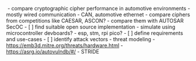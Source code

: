  - compare cryptographic cipher performance in automotive environments
	- mostly wired communication
		- CAN, automotive ethernet
	- compare ciphers from competitions like CAESAR, ASCON?
		- compare them with AUTOSAR SecOC
			- [ ] find suitable open source implementation
		- simulate using microcontroller devboards?
			- esp, stm, rpi pico?
	- [ ] define requirements and use-cases
	- [ ] identify attack vectors
		- threat modeling
			- https://emb3d.mitre.org/threats/hardware.html
			- https://asrg.io/autovulndb/#/
			- STRIDE

